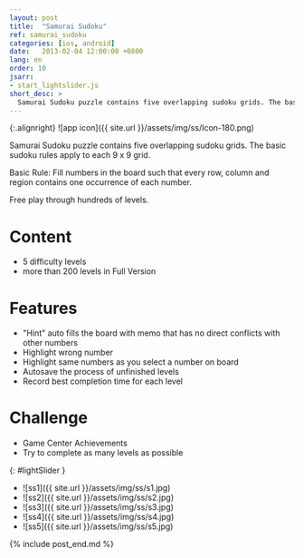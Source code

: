 ```yaml
---
layout: post
title:  "Samurai Sudoku"
ref: samurai_sudoku
categories: [ios, android]
date:   2013-02-04 12:00:00 +0800
lang: en
order: 10
jsarr:
- start_lightslider.js
short_desc: >
  Samurai Sudoku puzzle contains five overlapping sudoku grids. The basic sudoku rules apply to each 9 x 9 grid. Free play through hundreds of levels.
---
```


{:.alignright}
![app icon]({{ site.url }}/assets/img/ss/Icon-180.png)

Samurai Sudoku puzzle contains five overlapping sudoku grids. The basic sudoku rules apply to each 9 x 9 grid.

Basic Rule: Fill numbers in the board such that every row, column and region contains one occurrence of each number. 

Free play through hundreds of levels.

# Content
- 5 difficulty levels
- more than 200 levels in Full Version

# Features
- "Hint" auto fills the board with memo that has no direct conflicts with other numbers
- Highlight wrong number
- Highlight same numbers as you select a number on board
- Autosave the process of unfinished levels
- Record best completion time for each level

# Challenge
- Game Center Achievements
- Try to complete as many levels as possible


{: #lightSlider }
*   ![ss1]({{ site.url }}/assets/img/ss/s1.jpg)
*   ![ss2]({{ site.url }}/assets/img/ss/s2.jpg)
*   ![ss3]({{ site.url }}/assets/img/ss/s3.jpg)
*   ![ss4]({{ site.url }}/assets/img/ss/s4.jpg)
*   ![ss5]({{ site.url }}/assets/img/ss/s5.jpg)


{% include post_end.md %}
